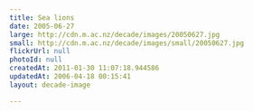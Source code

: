 ```yaml
---
title: Sea lions
date: 2005-06-27
large: http://cdn.m.ac.nz/decade/images/20050627.jpg
small: http://cdn.m.ac.nz/decade/images/small/20050627.jpg
flickrUrl: null
photoId: null
createdAt: 2011-01-30 11:07:18.944586
updatedAt: 2006-04-18 00:15:41
layout: decade-image

---
```


